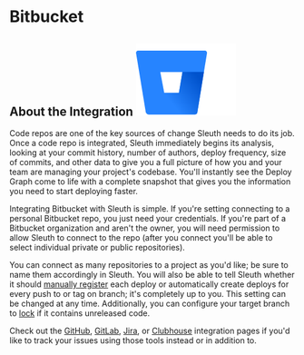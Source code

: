 # Bitbucket

## About the Integration ![](../../../.gitbook/assets/bitbucket-2x-blue.png) 

Code repos are one of the key sources of change Sleuth needs to do its job. Once a code repo is integrated, Sleuth immediately begins its analysis, looking at your commit history, number of authors, deploy frequency, size of commits, and other data to give you a full picture of how you and your team are managing your project's codebase. You'll instantly see the Deploy Graph come to life with a complete snapshot that gives you the information you need to start deploying faster.

Integrating Bitbucket with Sleuth is simple. If you're setting connecting to a personal Bitbucket repo, you just need your credentials. If you're part of a Bitbucket organization and aren't the owner, you will need permission to allow Sleuth to connect to the repo \(after you connect you'll be able to select individual private or public repositories\).

You can connect as many repositories to a project as you'd like; be sure to name them accordingly in Sleuth. You will also be able to tell Sleuth whether it should [manually register](../../manual-changes.md) each deploy or automatically create deploys for every push to or tag on branch; it's completely up to you. This setting can be changed at any time. Additionally, you can configure your target branch to [lock](../../../resources/terminology.md#locking) if it contains unreleased code.

Check out the [GitHub](github.md), [GitLab](gitlab.md), [Jira](../../issue-trackers/jira.md), or [Clubhouse](../../issue-trackers/clubhouse.md) integration pages if you'd like to track your issues using those tools instead or in addition to.


